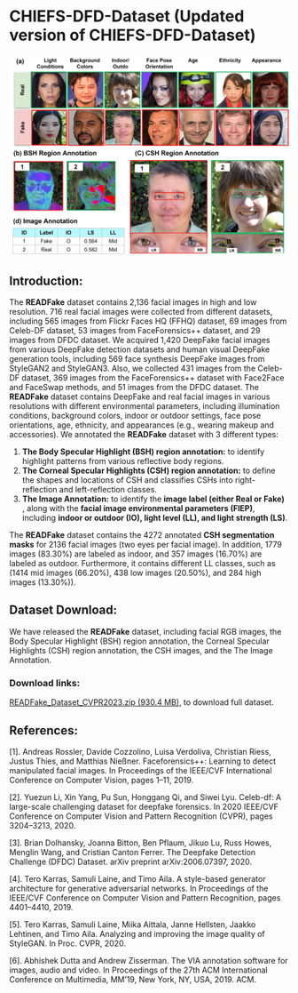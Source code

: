 # CHIEFS-DFD-Dataset (Updated version of CHIEFS-DFD-Dataset)

![READFake Dataset](https://github.com/READFake/READFake_Dataset/blob/main/anno101.jpg)

## Introduction:
The **READFake** dataset contains 2,136 facial images in high and low resolution. 716 real facial images were collected from different datasets, including 565 images from Flickr Faces HQ (FFHQ) dataset, 69 images from Celeb-DF dataset, 53 images from FaceForensics++ dataset, and 29 images from DFDC dataset. We acquired 1,420 DeepFake facial images from various DeepFake detection datasets and human visual DeepFake generation tools, including 569 face synthesis DeepFake images from StyleGAN2 and StyleGAN3. Also, we collected 431 images from the Celeb-DF dataset, 369 images from the FaceForensics++ dataset with Face2Face and FaceSwap methods, and 51 images from the DFDC dataset. The **READFake** dataset contains DeepFake and real facial images in various resolutions with different environmental parameters, including illumination conditions, background colors, indoor or outdoor settings, face pose orientations, age, ethnicity, and appearances (e.g., wearing makeup and accessories). We annotated the **READFake** dataset with 3 different types:

 1. **The Body Specular Highlight (BSH) region annotation:** to identify highlight patterns from various reflective body regions. 
 2. **The Corneal Specular Highlights (CSH) region annotation:** to define the shapes and locations of CSH and classifies CSHs into right-reflection and left-reflection classes. 
   3. **The Image Annotation:** to identify the **image label (either Real or Fake)** , along with the **facial image environmental parameters (FIEP)**, including **indoor or outdoor (IO), light level (LL), and light strength (LS)**. 
   
   The **READFake** dataset contains the 4272 annotated **CSH segmentation masks** for 2136 facial images (two eyes per facial image). In addition, 1779 images (83.30%) are labeled as indoor, and 357 images (16.70%) are labeled as outdoor. Furthermore, it contains different LL classes, such as (1414 mid images (66.20%), 438 low images (20.50%), and 284 high images (13.30%)).
   
   ## Dataset Download:
   
   We have released the **READFake** dataset, including facial RGB images, the Body Specular Highlight (BSH) region annotation, the Corneal Specular Highlights (CSH) region annotation, the CSH images, and the The Image Annotation.
   
   ### Download links: 
   [READFake_Dataset_CVPR2023.zip (930.4 MB)](https://drive.google.com/file/d/1HQr1weaDKohv4oRZFhzSQMw8bX3ZiQQQ/view?usp=sharing), to download full dataset.
   
   ## References: 
   
   [1]. Andreas Rossler, Davide Cozzolino, Luisa Verdoliva, Christian Riess, Justus Thies, and Matthias Nießner. Faceforensics++: Learning to detect manipulated facial images. In Proceedings of the IEEE/CVF International Conference on Computer Vision, pages 1–11, 2019.
   
   [2]. Yuezun Li, Xin Yang, Pu Sun, Honggang Qi, and Siwei Lyu. Celeb-df: A large-scale challenging dataset for deepfake forensics. In 2020 IEEE/CVF Conference on Computer Vision and Pattern Recognition (CVPR), pages 3204–3213, 2020.
   
   [3]. Brian Dolhansky, Joanna Bitton, Ben Pflaum, Jikuo Lu, Russ Howes, Menglin Wang, and Cristian Canton Ferrer. The Deepfake Detection Challenge (DFDC) Dataset. arXiv preprint arXiv:2006.07397, 2020.
   
   [4]. Tero Karras, Samuli Laine, and Timo Aila. A style-based generator architecture for generative adversarial networks. In Proceedings of the IEEE/CVF Conference on Computer Vision and Pattern Recognition, pages 4401–4410, 2019.
   
   [5]. Tero Karras, Samuli Laine, Miika Aittala, Janne Hellsten, Jaakko Lehtinen, and Timo Aila. Analyzing and improving the image quality of StyleGAN. In Proc. CVPR, 2020.
   
   [6]. Abhishek Dutta and Andrew Zisserman. The VIA annotation software for images, audio and video. In Proceedings of the 27th ACM International Conference on Multimedia, MM’19, New York, NY, USA, 2019. ACM.
